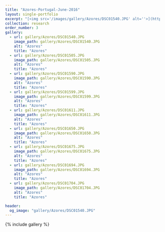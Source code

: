 ```yaml
---
title: "Azores-Portugal-June-2016"
layout: single-portfolio
excerpt: "[<img src='/images/gallery/Azores/DSC01540.JPG' alt=''>](https://nt-hung.github.io/gallery/Azores/)"
collection: research
order_number: 3
gallery:
  - url: gallery/Azores/DSC01540.JPG
    image_path: gallery/Azores/DSC01540.JPG
    alt: "Azores"
    title: "Azores"
  - url: gallery/Azores/DSC01505.JPG
    image_path: gallery/Azores/DSC01505.JPG
    alt: "Azores"
    title: "Azores"
  - url: gallery/Azores/DSC01590.JPG
    image_path: gallery/Azores/DSC01590.JPG
    alt: "Azores"
    title: "Azores"
  - url: gallery/Azores/DSC01599.JPG
    image_path: gallery/Azores/DSC01599.JPG
    alt: "Azores"
    title: "Azores"
  - url: gallery/Azores/DSC01611.JPG
    image_path: gallery/Azores/DSC01611.JPG
    alt: "Azores"
    title: "Azores"
  - url: gallery/Azores/DSC01650.JPG
    image_path: gallery/Azores/DSC01650.JPG
    alt: "Azores"
    title: "Azores"        
  - url: gallery/Azores/DSC01675.JPG
    image_path: gallery/Azores/DSC01675.JPG
    alt: "Azores"
    title: "Azores"     
  - url: gallery/Azores/DSC01694.JPG
    image_path: gallery/Azores/DSC01694.JPG
    alt: "Azores"
    title: "Azores"    
  - url: gallery/Azores/DSC01704.JPG
    image_path: gallery/Azores/DSC01704.JPG
    alt: "Azores"
    title: "Azores"         

header:
  og_image: "gallery/Azores/DSC01540.JPG"
---
```

{% include gallery %}
